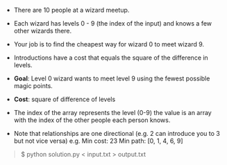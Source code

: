- There are 10 people at a wizard meetup. 
- Each wizard has levels 0 - 9 (the index of the input) and knows a few other wizards there. 
- Your job is to find the cheapest way for wizard 0 to meet wizard 9.
- Introductions have a cost that equals the square of the difference in levels. 

- **Goal**: Level 0 wizard wants to meet level 9 using the fewest possible magic points.
- **Cost**: square of difference of levels
- The index of the array represents the level (0-9) the value is an array with the index of the other people each person knows. 
- Note that relationships are one directional (e.g. 2 can introduce you to 3 but not vice versa) e.g. Min cost: 23 Min path: [0, 1, 4, 6, 9]


> $ python solution.py < input.txt > output.txt
